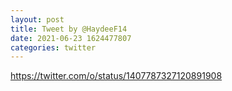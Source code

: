 ```yaml
--- 
layout: post 
title: Tweet by @HaydeeF14 
date: 2021-06-23 1624477807 
categories: twitter 
--- 
```

https://twitter.com/o/status/1407787327120891908